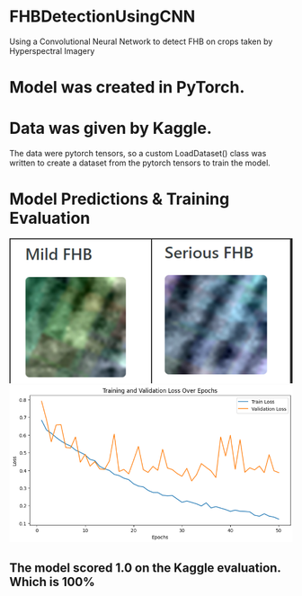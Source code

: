 # FHBDetectionUsingCNN
Using a Convolutional Neural Network to detect FHB on crops taken by Hyperspectral Imagery

# Model was created in PyTorch.
# Data was given by Kaggle. 
The data were pytorch tensors, so a custom LoadDataset() class was written to create a dataset from the pytorch tensors to train the model.


# Model Predictions & Training Evaluation
![model predictions](model_predictions.PNG)
![model evaluation](model_evaluation.png)

## The model scored 1.0 on the Kaggle evaluation. Which is 100%
